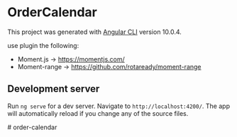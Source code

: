 # OrderCalendar

This project was generated with [Angular CLI](https://github.com/angular/angular-cli) version 10.0.4.

use plugin the following:
- Moment.js ->  https://momentjs.com/
- Moment-range ->  https://github.com/rotaready/moment-range


## Development server
Run `ng serve` for a dev server. Navigate to `http://localhost:4200/`. The app will automatically reload if you change any of the source files.

#   o r d e r - c a l e n d a r 
